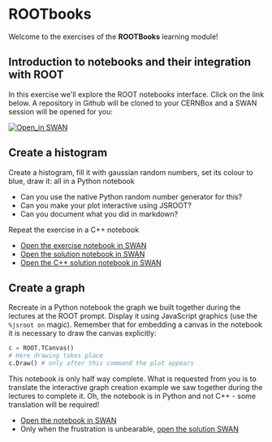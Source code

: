 # ROOTbooks
Welcome to the exercises of the **ROOTBooks** learning module!

## Introduction to notebooks and their integration with ROOT
In this exercise we'll explore the ROOT notebooks interface. Click on the link below.
A repository in Github will be cloned to your CERNBox and a SWAN session will be opened for you:

[![Open_in SWAN](https://img.shields.io/badge/Open_in-SWAN-orange.svg)](https://cern.ch/swanserver/cgi-bin/go/?projurl=https://github.com/cernphsft/rootbinder.git)

## Create a histogram
Create a histogram, fill it with gaussian random numbers, set its colour to blue, draw it: all in a Python notebook
 - Can you use the native Python random number generator for this?
 - Can you make your plot interactive using JSROOT?
 - Can you document what you did in markdown?
 
Repeat the exercise in a C++ notebook
- [Open the exercise notebook in SWAN](https://cern.ch/swanserver/cgi-bin/go?projurl=https://raw.githubusercontent.com/root-project/training/master/BasicCourse/Exercises/ROOTBooks/CreateAHistogram.ipynb)
- [Open the solution notebook in SWAN](https://cern.ch/swanserver/cgi-bin/go?projurl=https://raw.githubusercontent.com/root-project/training/master/BasicCourse/Exercises/ROOTBooks/CreateAHistogram_Solution.ipynb)
- [Open the C++ solution notebook in SWAN](https://cern.ch/swanserver/cgi-bin/go?projurl=https://raw.githubusercontent.com/root-project/training/master/BasicCourse/Exercises/ROOTBooks/CreateAHistogramCpp_Solution.ipynb)


## Create a graph
Recreate in a Python notebook the graph we built together during the lectures at the ROOT prompt.
Display it using JavaScript graphics (use the ```%jsroot on``` magic).
Remember that for embedding a canvas in the notebook it is necessary to draw the canvas explicitly:
```python
c = ROOT.TCanvas()
# Here drawing takes place
c.Draw() # only after this command the plot appears
```
This notebook is only half way complete. What is requested from you is to translate the interactive graph creation example we saw together during the lectures to complete it. Oh, the notebook is in Python and not C++ - some translation will be required!
- [Open the notebook in SWAN](https://cern.ch/swanserver/cgi-bin/go?projurl=https://raw.githubusercontent.com/root-project/training/master/BasicCourse/Exercises/ROOTBooks/graphDraw.ipynb)
- Only when the frustration is unbearable, [open the solution SWAN](https://cern.ch/swanserver/cgi-bin/go?projurl=https://raw.githubusercontent.com/root-project/training/master/BasicCourse/Exercises/ROOTBooks/graphDraw_Solution.ipynb)
